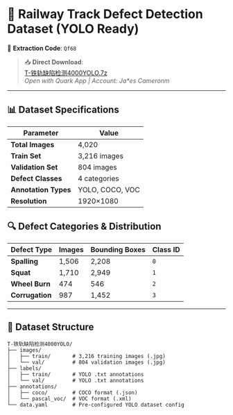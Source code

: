 # 🚆 Railway Track Defect Detection Dataset (YOLO Ready)

[](https://pan.baidu.com/s/1iCqG31_ycszks5rR1CY8pQ )
🔐 **Extraction Code**: `Qf68 `

> 📥 **Direct Download**:  
> [T-铁轨缺陷检测4000YOLO.7z](https://pan.baidu.com/s/1iCqG31_ycszks5rR1CY8pQ)  
> *Open with Quark App | Account: Ja\*es Cameronm*

---

## 📊 Dataset Specifications
| Parameter           | Value         |
|---------------------|---------------|
| **Total Images**    | 4,020         |
| **Train Set**       | 3,216 images  |
| **Validation Set**  | 804 images    |
| **Defect Classes**  | 4 categories  |
| **Annotation Types**| YOLO, COCO, VOC |
| **Resolution**      | 1920×1080     |

## 🔍 Defect Categories & Distribution
| Defect Type        | Images | Bounding Boxes | Class ID |
|--------------------|--------|----------------|----------|
| **Spalling**       | 1,506  | 2,208          | `0`      |
| **Squat**          | 1,710  | 2,949          | `1`      |
| **Wheel Burn**     | 474    | 546            | `2`      |
| **Corrugation**    | 987    | 1,452          | `3`      |

---

## 📁 Dataset Structure
```plaintext
T-铁轨缺陷检测4000YOLO/
├── images/
│   ├── train/       # 3,216 training images (.jpg)
│   └── val/         # 804 validation images (.jpg)
├── labels/
│   ├── train/       # YOLO .txt annotations
│   └── val/         # YOLO .txt annotations
├── annotations/
│   ├── coco/        # COCO format (.json)
│   └── pascal_voc/  # VOC format (.xml)
└── data.yaml        # Pre-configured YOLO dataset config
